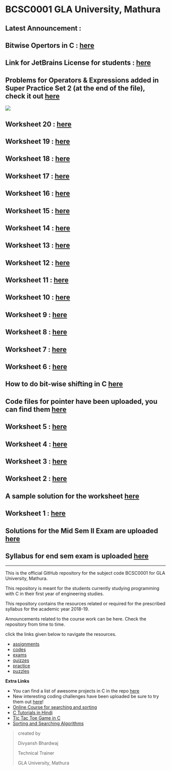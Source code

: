 # BCSC0001 GLA University, Mathura



## Latest Announcement : 
## Bitwise Opertors in C : [here](https://dev.to/noah11012/bitwise-operations-in-cc-3j3k)  
## Link for JetBrains License for students : [here](https://www.jetbrains.com/shop/eform/students)  
## Problems for Operators & Expressions added in Super Practice Set 2 (at the end of the file), check it out [here](https://github.com/dbc2201/gla-bcsc0001-2018/blob/master/practice/questions/Super%20Practice%20Set%202.md)  
![](https://github.com/dbc2201/gla-bcsc0001-2018/blob/master/2ne22i.jpg)  
## Worksheet 20 : [here](https://github.com/dbc2201/gla-bcsc0001-2018/blob/master/worksheets/Worksheet%2020.md)  
## Worksheet 19 : [here](https://github.com/dbc2201/gla-bcsc0001-2018/blob/master/worksheets/Worksheet%2019.md)  
## Worksheet 18 : [here](https://github.com/dbc2201/gla-bcsc0001-2018/blob/master/worksheets/Worksheet%2018.md)  
## Worksheet 17 : [here](https://github.com/dbc2201/gla-bcsc0001-2018/blob/master/worksheets/Worksheet%2017.md)  
## Worksheet 16 : [here](https://github.com/dbc2201/gla-bcsc0001-2018/blob/master/worksheets/Worksheet%2016.md)  
## Worksheet 15 : [here](https://github.com/dbc2201/gla-bcsc0001-2018/blob/master/worksheets/Worksheet%2015.md)  
## Worksheet 14 : [here](https://github.com/dbc2201/gla-bcsc0001-2018/blob/master/worksheets/Worksheet%2014.md)  
## Worksheet 13 : [here](https://github.com/dbc2201/gla-bcsc0001-2018/blob/master/worksheets/Worksheet%2013.md)  
## Worksheet 12 : [here](https://github.com/dbc2201/gla-bcsc0001-2018/blob/master/worksheets/Worksheet%2012.md)  
## Worksheet 11 : [here](https://github.com/dbc2201/gla-bcsc0001-2018/blob/master/worksheets/Worksheet%2011.md)  
## Worksheet 10 : [here](https://github.com/dbc2201/gla-bcsc0001-2018/blob/master/worksheets/worksheet10.md)  
## Worksheet 9 : [here](https://github.com/dbc2201/gla-bcsc0001-2018/blob/master/worksheets/worksheet9.md)  
## Worksheet 8 : [here](https://github.com/dbc2201/gla-bcsc0001-2018/blob/master/worksheets/woksheet8.md)  
## Worksheet 7 : [here](https://github.com/dbc2201/gla-bcsc0001-2018/blob/master/worksheets/worksheet7.md)  
## Worksheet 6 : [here](https://github.com/dbc2201/gla-bcsc0001-2018/blob/master/worksheets/worksheet6.md)  
## How to do bit-wise shifting in C [here](https://gist.github.com/dbc2201/986ae470adfc0277a55777a45e00855c)  
## Code files for pointer have been uploaded, you can find them [here](https://github.com/dbc2201/gla-bcsc0001-2018/tree/master/codes/pointers)  
## Worksheet 5 : [here](https://github.com/dbc2201/gla-bcsc0001-2018/blob/master/Worksheet%205.md)  
## Worksheet 4 : [here](https://github.com/dbc2201/gla-bcsc0001-2018/blob/master/Worksheet4.md)  
## Worksheet 3 : [here](https://github.com/dbc2201/gla-bcsc0001-2018/blob/master/Worksheet3.md)  
## Worksheet 2 : [here](https://github.com/dbc2201/gla-bcsc0001-2018/blob/master/puzzles/Worksheet2.md)  
## A sample solution for the worksheet [here](https://github.com/shivamyadav37/C_Programming_Worksheet_1)  
## Worksheet 1 : [here](https://github.com/dbc2201/gla-bcsc0001-2018/blob/master/puzzles/C%20Programming%20Worksheet.md)  
## Solutions for the Mid Sem II Exam are uploaded [here](https://github.com/dbc2201/gla-bcsc0001-2018/blob/master/exams/mid%20sem%202/answers/readme.md)  
## Syllabus for end sem exam is uploaded [here](https://github.com/dbc2201/gla-bcsc0001-2018/blob/master/exams/end%20sem/syllabus.md)  
____



This is the official GitHub repository for the subject code BCSC0001 for GLA University, Mathura. 

This repository is meant for the students currently studying programming with C in their first year of engineering studies.

This repository contains the resources related or required for the prescribed syllabus for the academic year 2018-19.

Announcements related to the course work can be here. Check the repository from time to time. 

click the links given below to navigate the resources.

- [assignments](https://github.com/dbc2201/gla-bcsc0001-2018/blob/master/assignments/README.md)
- [codes](https://github.com/dbc2201/gla-bcsc0001-2018/blob/master/codes/README.md)  
- [exams](https://github.com/dbc2201/gla-bcsc0001-2018/blob/master/exams/README.md) 
- [quizzes](https://github.com/dbc2201/gla-bcsc0001-2018/tree/master/quizzes/README.md)  
- [practice](https://github.com/dbc2201/gla-bcsc0001-2018/tree/master/practice/README.md)  
- [puzzles](https://github.com/dbc2201/gla-bcsc0001-2018/tree/master/puzzles)  



**Extra Links**
* You can find a list of awesome projects in C in the repo [here](https://github.com/jorgegonzalez/beginner-projects#projects)  
* New interesting coding challenges have been uploaded be sure to try them out [here](https://github.com/dbc2201/gla-bcsc0001-2018/blob/master/puzzles/challenges.md)! 
* [Online Course for searching and sorting](http://qrcode.flipick.com/index.php/366)    
* [C Tutorials in Hindi](https://spoken-tutorial.org/tutorial-search/?search_foss=C+and+Cpp&search_language=Hindi)
* [Tic Tac Toe Game in C](https://github.com/dbc2201/gla-bcsc0001-2018/blob/master/codes/tictactoe.md)    
* [Sorting and Searching Algorithms](https://github.com/TheAlgorithms/Java)  



> created by
>
> Divyansh Bhardwaj
>
> Technical Trainer
>
> GLA University, Mathura
